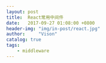 ```yaml
---
layout: post
title:  React常用中间件
date:   2017-09-27 01:08:00 +0800
header-img: "img/in-post/react.jpg"
author:     "Vison"
catalog: true
tags:
    - middleware
---
```


